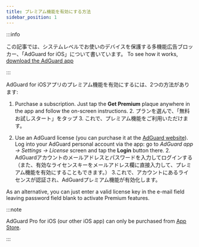```yaml
---
title: プレミアム機能を有効にする方法
sidebar_position: 1
---
```


:::info

この記事では、システムレベルでお使いのデバイスを保護する多機能広告ブロッカー、「AdGuard for iOS」について書いています。 To see how it works, [download the AdGuard app](https://agrd.io/download-kb-adblock)

:::

AdGuard for iOSアプリのプレミアム機能を有効にするには、2つの方法があります:

1. Purchase a subscription. Just tap the **Get Premium** plaque anywhere in the app and follow the on-screen instructions. 2. プランを選んで、「無料お試しスタート」をタップ 3. これで、プレミアム機能をご利用いただけます。

2. Use an AdGuard license (you can purchase it at the [AdGuard website](https://adguard.com/license.html)). Log into your AdGuard personal account via the app: go to *AdGuard app → Settings → License* screen and tap the **Login** button there. 2. AdGuardアカウントのメールアドレスとパスワードを入力してログインする （また、有効なライセンスキーをメールアドレス欄に直接入力して、プレミアム機能を有効にすることもできます。） 3.これで、アカウントにあるライセンスが認証され、AdGuardプレミアム機能が有効化します。

As an alternative, you can just enter a valid license key in the e-mail field leaving password field blank to activate Premium features.

:::note

AdGuard Pro for iOS (our other iOS app) can only be purchased from [App Store](https://apps.apple.com/app/adguard-pro-adblock-privacy/id1126386264).

:::
